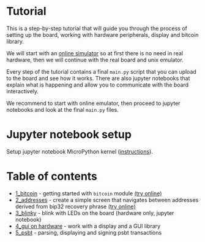 # Tutorial

This is a step-by-step tutorial that will guide you through the process of setting up the board, working with hardware peripherals, display and bitcoin library.

We will start with an [online simulator](https://diybitcoinhardware.com/f469-disco/simulator/index.html) so at first there is no need in real hardware, then we will continue with the real board and unix emulator.

Every step of the tutorial contains a final `main.py` script that you can upload to the board and see how it works. There are also jupyter notebooks that explain what is happening and allow you to communicate with the board interactively.

We recommend to start with online emulator, then proceed to jupyter notebooks and look at the final `main.py` files.

# Jupyter notebook setup

Setup jupyter notebook MicroPython kernel ([instructions](https://github.com/goatchurchprime/jupyter_micropython_kernel)).

# Table of contents

- [1_bitcoin](./1_bitcoin) - getting started with `bitcoin` module [(try online)](https://diybitcoinhardware.com/f469-disco/simulator/index.html?script=https://raw.githubusercontent.com/diybitcoinhardware/f469-disco/master/docs/tutorial/1_bitcoin/main.py)
- [2_addresses](./2_addresses_gui) - create a simple screen that navigates between addresses derived from bip32 recovery phrase [(try online)](https://diybitcoinhardware.com/f469-disco/simulator/index.html?script=https://raw.githubusercontent.com/diybitcoinhardware/f469-disco/master/examples/gui/address_navigator.py)
- [3_blinky](./3_blinky) - blink with LEDs on the board (hardware only, jupyter notebook)
- [4_gui on hardware](./4_gui) - work with a display and a GUI library
- [5_psbt](./5_psbt) - parsing, displaying and signing psbt transactions
